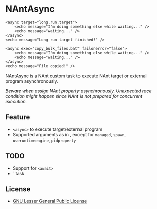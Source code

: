 # NAntAsync

    <async target="long.run.target">
        <echo message="I'm doing something else while waiting..." />
        <echo message="waiting..." />
    </async>
    <echo message="Long run target finished!" />

    <async exec="copy_bulk_files.bat" failonerror="false">
        <echo message="I'm doing something else while waiting..." />
        <echo message="waiting..." />
    </async>
    <echo message="File copied!" />

NAntAsync is a NAnt custom task to execute NAnt target or external program asynchronously.

*Beware when assign NAnt property asynchronously. Unexpected race condition might happen since NAnt is not prepared for concurrent execution.*

## Feature

* `<async>` to execute target/external program
* Supported arguments as in <exec>, except for `managed`, `spawn`, `useruntimeengine`, `pidproperty`

## TODO

* Support for `<await>`
* `<parallel> task

## License

* [GNU Lesser General Public License][1]


  [1]: http://www.gnu.org/copyleft/lgpl.html
